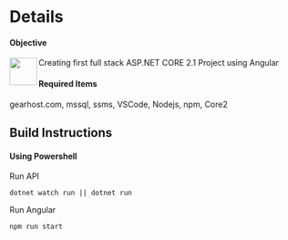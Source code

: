 # Details
#### Objective
 <a href="url"><img src="http://www.simb.co/wp-content/uploads/2016/09/angular.png" align="left" height="48" width="48"></a>
 
Creating first full stack ASP.NET CORE 2.1 Project using Angular 
#### Required Items
gearhost.com, mssql, ssms, VSCode, Nodejs, npm, Core2
 
## Build Instructions

#### Using Powershell

Run API
```
dotnet watch run || dotnet run
```
Run Angular
```
npm run start
```


